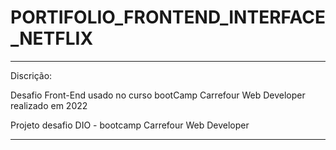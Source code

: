 # PORTIFOLIO_FRONTEND_INTERFACE_NETFLIX

-------------------------------------------------------------------

Discrição: 

Desafio Front-End usado no curso bootCamp Carrefour Web Developer realizado em 2022

Projeto desafio DIO - bootcamp  Carrefour Web Developer

--------------------------------------------------------------------
